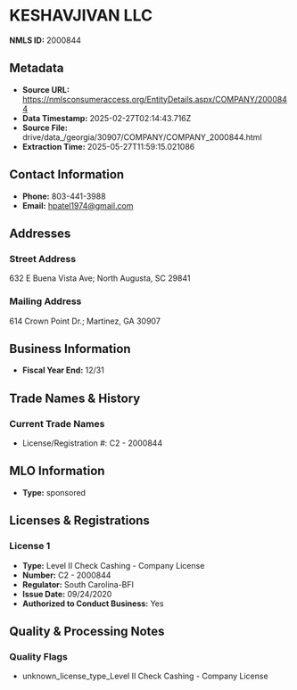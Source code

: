 # KESHAVJIVAN LLC

**NMLS ID:** 2000844

## Metadata
- **Source URL:** https://nmlsconsumeraccess.org/EntityDetails.aspx/COMPANY/2000844
- **Data Timestamp:** 2025-02-27T02:14:43.716Z
- **Source File:** drive/data_/georgia/30907/COMPANY/COMPANY_2000844.html
- **Extraction Time:** 2025-05-27T11:59:15.021086

## Contact Information
- **Phone:** 803-441-3988
- **Email:** hpatel1974@gmail.com

## Addresses
### Street Address
632 E Buena Vista Ave; North Augusta, SC 29841

### Mailing Address
614 Crown Point Dr.; Martinez, GA 30907

## Business Information
- **Fiscal Year End:** 12/31

## Trade Names & History
### Current Trade Names
- License/Registration #: C2 - 2000844

## MLO Information
- **Type:** sponsored

## Licenses & Registrations

### License 1
- **Type:** Level II Check Cashing - Company License
- **Number:** C2 - 2000844
- **Regulator:** South Carolina-BFI
- **Issue Date:** 09/24/2020
- **Authorized to Conduct Business:** Yes

## Quality & Processing Notes
### Quality Flags
- unknown_license_type_Level II Check Cashing - Company License
